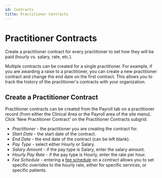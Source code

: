 ```yaml
---
id: Contracts
title: Practitioner Contracts
---
```

# Practitioner Contracts

Create a practitioner contract for every practitioner to set how they will be paid (hourly vs. salary, rate, etc.).

Multiple contracts can be created for a single practitioner. For example, if you are awarding a raise to a practitioner, you can create a new practitioner contract and change the end date on the first contract. This allows you to track the history of the practitioner's contracts with your organization.

## Create a Practitioner Contract

Practitioner contracts can be created from the Payroll tab on a practitioner record (from either the Clinical Area or the Payroll area of the site menu). Click 'New Practitioner Contract' on the Practitioner Contracts subgrid.

- *Practitioner* - the practitioner you are creating the contract for.
- *Start Date* - the start date of the contract.
- *End Date* - the end date of the contract (can be left blank).
- *Pay Type* - select either Hourly or Salary.
- *Salary Amount* - if the pay type is Salary, enter the salary amount.
- *Hourly Pay Rate* - if the pay type is Hourly, enter the rate per hour.
- *Fee Schedule* - entering a [fee schedule](../AdminSetup/FeeSchedules.md/#payroll-fee-schedules) on a contract allows you to set specific overrides to the hourly rate, either for specific services, or specific patients.